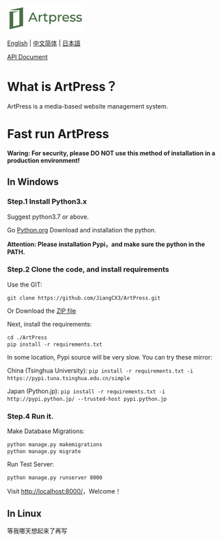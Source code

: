 ![ArtPress](./documents/images/artpress-logo-small.png)


[English](/README.md) | [中文简体](/README-zh.md) | [日本語](/README-jp.md)

[API Document](/documents/apis.md)


# What is ArtPress？
ArtPress is a media-based website management system.



# Fast run ArtPress

**Waring: For security, please DO NOT use this method of installation in a production environment!**

## In Windows
### Step.1 Install Python3.x
Suggest python3.7 or above.

Go [Python.org](https://www.python.org/downloads/) Download and installation the python.

**Attention: Please installation Pypi，and make sure the python in the PATH.**


### Step.2 Clone the code, and install requirements
Use the GIT:

```
git clone https://github.com/JiangCX3/ArtPress.git
```

Or Download the [ZIP file](https://github.com/JiangCX3/ArtPress/archive/master.zip)

Next, install the requirements:
```
cd ./ArtPress
pip install -r requirements.txt
```

In some location, Pypi source will be very slow. You can try these mirror:
 
China (Tsinghua University): 
`pip install -r requirements.txt -i https://pypi.tuna.tsinghua.edu.cn/simple`

Japan (Python.jp):
`pip install -r requirements.txt -i http://pypi.python.jp/ --trusted-host pypi.python.jp`


### Step.4 Run it.
Make Database Migrations:
```
python manage.py makemigrations
python manage.py migrate
```

Run Test Server:
```
python manage.py runserver 8000
```

Visit [http://localhost:8000/](http://localhost:8000/)，Welcome！


## In Linux
等我哪天想起来了再写
